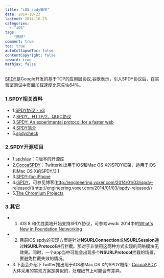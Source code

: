 ```yaml
---
title: "iOS spdy概览"
date: 2014-10-23
lastmod: 2014-10-23
categories:
  - "iOS"
tags:
  - "网络"
comment: true
toc: true
autoCollapseToc: false
contentCopyright: false
reward: true
mathjax: false
---
```

 [SPDY](http://baike.baidu.com/view/2984528.htm?fr=aladdin)是Google开发的基于TCP的应用层协议,谷歌表示，引入SPDY协议后，在实验室测试中页面加载速度比原先快64%。
 
 <!--more-->
### 1.SPDY相关资料 
 * 1.[SPDY协议 - v3](http://www.fireflysource.com/spdy/spdy-v3-cn.html)
 * 2.[SPDY、HTTP/2、QUIC协议](http://blog.csdn.net/hursing/article/details/22785475)
 * 3.[SPDY: An experimental protocol for a faster web](http://www.chromium.org/spdy/spdy-whitepaper)
 * 4.[SPDY简介](http://wufawei.com/2013/12/introduction-to-spdy/)
 * 5.[spdycheck](http://spdycheck.org)

### 2.SPDY开源项目
* 1.[spdylay](https://github.com/tatsuhiro-t/spdylay)：C版本的开源库
* 2.[CocoaSPDY](https://github.com/twitter/CocoaSPDY)：Twitter推出用于iOS和Mac OS X的SPDY框架，适用于iOS和Mac OS X的SPDY/3.1
* 3.[SPDY-for-iPhone](https://github.com/locationlabs/SPDY-for-iPhone.git)
* 4.[iSPDY](https://github.com/Voxer/iSPDY)，可参见博客[http://engineering.voxer.com/2014/01/03/ispdy-released/](http://engineering.voxer.com/2014/01/03/ispdy-released/)
* 5.[The Chromium Projects](http://www.chromium.org/spdy/)

### 3.其它
* 1. iOS 8 和优胜美地开始支持SPDY协议，可参考wwdc 2014中的[What's New in Foundation Networking](http://devstreaming.apple.com/videos/wwdc/2014/707xx1o5tdjnvg9/707/707_whats_new_in_foundation_networking.pdf?dl=1)
* 2. 目前iOS spdy的实现方案是针对**NSURLConnection**或**NSURLSession**通过**NSURLProtocol**进行拦截。那对于非使用这两种方式实现的网络模块无效果。同时，一个app当中可能会出现多个**NSURLProtocol**拦截的场景，要避免拦截失效的情况。
* 3.下面会介绍下Twitter推出用于iOS和Mac OS X的SPDY框架- [CocoaSPDY](https://github.com/twitter/CocoaSPDY):大体采用的实现方案是类似的，处理细节上可能会有差异。
